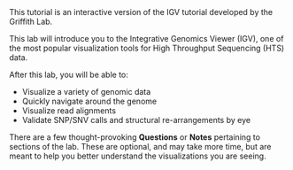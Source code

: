 <script>
import Link from "components/Link.svelte";
import Alert from "components/Alert.svelte";
</script>

<Alert>
	This tutorial is an interactive version of the <Link href="https://rnabio.org/module-02-alignment/0002/04/01/IGV/">IGV tutorial</Link> developed by the <Link href="https://rnabio.org/">Griffith Lab</Link>.
</Alert>

This lab will introduce you to the <Link href="https://software.broadinstitute.org/software/igv/">Integrative Genomics Viewer</Link> (IGV), one of the most popular visualization tools for High Throughput Sequencing (HTS) data.

After this lab, you will be able to:

* Visualize a variety of genomic data
* Quickly navigate around the genome
* Visualize read alignments
* Validate SNP/SNV calls and structural re-arrangements by eye

There are a few thought-provoking <span class="text-info">**Questions**</span> or <span class="text-primary">**Notes**</span> pertaining to sections of the lab. These are optional, and may take more time, but are meant to help you better understand the visualizations you are seeing.
